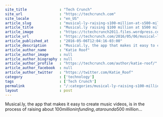 ```yaml
---
site_title               : "Tech Crunch"
site_url                 : "https://techcrunch.com"
site_locale              : "en_US"
article_slug             : "musical-ly-raising-s100-million-at-s500-million-valuation-for-social-music-videos"
article_title            : "Musical.ly raising $100 million at $500 million valuation for social music videos"
article_image            : "https://tctechcrunch2011.files.wordpress.com/2016/05/musically-ios.jpg?w=764&h=400&crop=1"
article_url              : "https://techcrunch.com/2016/05/06/musical-ly-raising-100-million-at-500-million-valuation-for-social-music-videos/"
article_published_at     : "2016-05-06T12:04:16-03:00"
article_description      : "Musical.ly, the app that makes it easy to create music videos, is in the process of raising about $100 million in funding, at around a $500 million..."
article_author_name      : "Katie Roof"
article_author_image     : null
article_author_biography : null
article_author_profile   : "https://techcrunch.com/author/katie-roof/"
article_author_facebook  : null
article_author_twitter   : "https://twitter.com/Katie_Roof"
category                 : ['technology']
tags                     : ['Tech Crunch']
permalink                : "/:categories/musical-ly-raising-s100-million-at-s500-million-valuation-for-social-music-videos/"
layout                   : post
---
```


Musical.ly, the app that makes it easy to create music videos, is in the process of raising about $100 million in funding, at around a $500 million...
